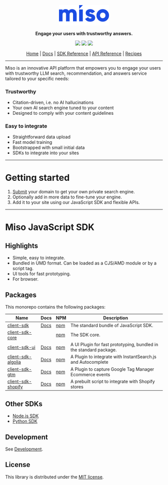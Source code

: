 <div align="center">
  <div>
    <a href="https://miso.ai">
      <img src=".github/img/logo.svg" width="160px">
    </a>
  </div>
  <p>
    <strong>Engage your users with trustworthy answers.</strong>
  </p>
  <p>
    <a href="https://www.npmjs.com/package/@miso.ai/client-sdk"><img src="https://img.shields.io/npm/v/@miso.ai/client-sdk"></a>
    <a href="https://www.npmjs.com/package/@miso.ai/client-sdk"><img src="https://img.shields.io/bundlephobia/minzip/@miso.ai/client-sdk"></a>
    <a href="/LICENSE"><img src="https://img.shields.io/npm/l/@miso.ai/client-sdk"></a>
  </p>
  <a href="https://miso.ai/">Home</a> | <a href="https://docs.miso.ai/">Docs</a> | <a href="https://misoai.github.io/miso-client-js-sdk/sdk">SDK Reference</a> | <a href="https://api.askmiso.com/">API Reference</a> | <a href="https://docs.miso.ai/recipes">Recipes</a>
</div>

----

Miso is an innovative API platform that empowers you to engage your users with trustworthy LLM search, recommendation, and answers service tailored to your specific needs:

### Trustworthy

- Citation-driven, i.e. no AI hallucinations
- Your own AI search engine tuned to your content
- Designed to comply with your content guidelines

### Easy to integrate

- Straightforward data upload
- Fast model training
- Bootstrapped with small initial data
- SDKs to integrate into your sites

----

# Getting started

1. [Submit](https://miso.ai/get-answers) your domain to get your own private search engine.
2. Optionally add in more data to fine-tune your engine.
3. Add it to your site using our JavaScript SDK and flexible APIs.

----

# Miso JavaScript SDK

## Highlights
* Simple, easy to integrate.
* Bundled in UMD format. Can be loaded as a CJS/AMD module or by a script tag.
* UI tools for fast prototyping.
* For browser.

## Packages
This monorepo contains the following packages:

| Name | Docs | NPM | Description |
| --- | --- | --- | --- |
| [client-sdk](https://github.com/MisoAI/miso-client-js-sdk/tree/main/packages/client-sdk) | [Docs](https://misoai.github.io/miso-client-js-sdk/sdk/) | [npm](https://www.npmjs.com/package/@miso.ai/client-sdk) | The standard bundle of JavaScript SDK. |
| [client-sdk-core](https://github.com/MisoAI/miso-client-js-sdk/tree/main/packages/client-sdk-core) | | [npm](https://www.npmjs.com/package/@miso.ai/client-sdk-core) | The SDK core. |
| [client-sdk-ui](https://github.com/MisoAI/miso-client-js-sdk/tree/main/packages/client-sdk-ui) | [Docs](https://misoai.github.io/miso-client-js-sdk/ui/) | [npm](https://www.npmjs.com/package/@miso.ai/client-sdk-ui) | A UI Plugin for fast prototyping, bundled in the standard package. |
| [client-sdk-algolia](https://github.com/MisoAI/miso-client-js-sdk/tree/main/packages/client-sdk-algolia) | [Docs](https://misoai.github.io/miso-client-js-sdk/plugins/algolia/) | [npm](https://www.npmjs.com/package/@miso.ai/client-sdk-algolia) | A Plugin to integrate with InstantSearch.js and Autocomplete |
| [client-sdk-gtm](https://github.com/MisoAI/miso-client-js-sdk/tree/main/packages/client-sdk-gtm) | [Docs](https://misoai.github.io/miso-client-js-sdk/plugins/gtm/) | [npm](https://www.npmjs.com/package/@miso.ai/client-sdk-gtm) | A Plugin to capture Google Tag Manager Ecommerce events |
| [client-sdk-shopify](https://github.com/MisoAI/miso-client-js-sdk/tree/main/packages/client-sdk-shopify) | [Docs](https://misoai.github.io/miso-client-js-sdk/plugins/shopify/) | [npm](https://www.npmjs.com/package/@miso.ai/client-sdk-shopify) | A prebuilt script to integrate with Shopify stores |

## Other SDKs
* [Node.js SDK](https://misoai.github.io/miso-server-js-sdk/sdk/)
* [Python SDK](https://misoai.github.io/miso-python-sdk/)

## Development
See [Development](./development.md).

## License
This library is distributed under the [MIT license](https://github.com/askmiso/miso-client-js-sdk/blob/main/LICENSE).
